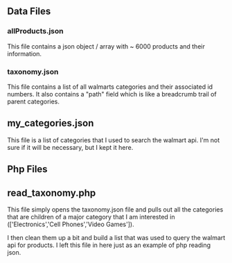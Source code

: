 ## Data Files

### allProducts.json

This file contains a json object / array with ~ 6000 products and their information.

### taxonomy.json

This file contains a list of all walmarts categories and their associated id numbers.
It also contains a "path" field which is like a breadcrumb trail of parent categories.

## my_categories.json

This file is a list of categories that I used to search the walmart api. I'm not sure
if it will be necessary, but I kept it here.


## Php Files

## read_taxonomy.php

This file simply opens the taxonomy.json file and pulls out all the categories that are
children of a major category that I am interested in (['Electronics','Cell Phones','Video Games']).

I then clean them up a bit and build a list that was used to query the walmart api for products.
I left this file in here just as an example of php reading json.
